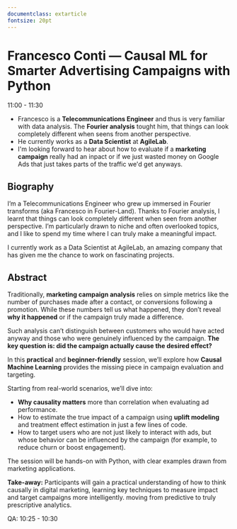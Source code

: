 ```yaml
---
documentclass: extarticle
fontsize: 20pt
---
```


# Francesco Conti — Causal ML for Smarter Advertising Campaigns with Python

11:00 - 11:30

 * Francesco is a **Telecommunications Engineer** and thus is very familiar
   with data analysis. The **Fourier analysis** tought him, that things can
   look completely different when seens from another perspective.
 * He currently works as a **Data Scientist** at **AgileLab**.
 * I'm looking forward to hear about how to evaluate if a **marketing
   campaign** really had an inpact or if we just wasted money on Google Ads
   that just takes parts of the traffic we'd get anyways.

## Biography

I’m a Telecommunications Engineer who grew up immersed in Fourier transforms (aka Francesco in Fourier-Land). Thanks to Fourier analysis, I learnt that things can look completely different when seen from another perspective. I’m particularly drawn to niche and often overlooked topics, and I like to spend my time where I can truly make a meaningful impact.

I currently work as a Data Scientist at AgileLab, an amazing company that has given me the chance to work on fascinating projects.

## Abstract

Traditionally, **marketing campaign analysis** relies on simple metrics like the number of purchases made after a contact, or conversions following a promotion. While these numbers tell us what happened, they don’t reveal **why it happened** or if the campaign truly made a difference.

Such analysis can’t distinguish between customers who would have acted anyway and those who were genuinely influenced by the campaign. **The key question is: did the campaign actually cause the desired effect?**

In this **practical** and **beginner-friendly** session, we’ll explore how **Causal Machine Learning** provides the missing piece in campaign evaluation and targeting.

Starting from real-world scenarios, we’ll dive into:

- **Why causality matters** more than correlation when evaluating ad performance.
- How to estimate the true impact of a campaign using **uplift modeling** and treatment effect estimation in just a few lines of code.
- How to target users who are not just likely to interact with ads, but whose behavior can be influenced by the campaign (for example, to reduce churn or boost engagement).

The session will be hands-on with Python, with clear examples drawn from marketing applications.

**Take-away:**
Participants will gain a practical understanding of how to think causally in digital marketing, learning key techniques to measure impact and target campaigns more intelligently. moving from predictive to truly prescriptive analytics.

QA: 10:25 - 10:30

